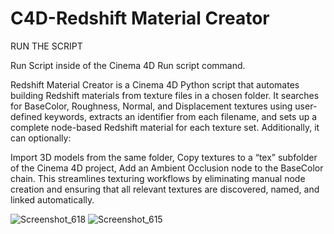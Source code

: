 # C4D-Redshift Material Creator


RUN THE SCRIPT

Run Script inside of the Cinema 4D Run script command.


Redshift Material Creator is a Cinema 4D Python script that automates building Redshift materials from texture files in a chosen folder. It searches for BaseColor, Roughness, Normal, and Displacement textures using user-defined keywords, extracts an identifier from each filename, and sets up a complete node-based Redshift material for each texture set. Additionally, it can optionally:

Import 3D models from the same folder,
Copy textures to a “tex” subfolder of the Cinema 4D project,
Add an Ambient Occlusion node to the BaseColor chain.
This streamlines texturing workflows by eliminating manual node creation and ensuring that all relevant textures are discovered, named, and linked automatically.

![Screenshot_618](https://github.com/user-attachments/assets/438f65ac-37ce-4b6e-bfc7-4dbc9481fcca)
![Screenshot_615](https://github.com/user-attachments/assets/1d99508a-066a-4783-b535-eed4643f2d7b)

